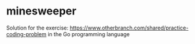 # minesweeper

Solution for the exercise: https://www.otherbranch.com/shared/practice-coding-problem in the Go programming language